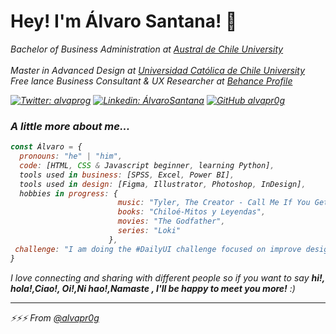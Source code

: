 
# Hey! I'm Álvaro Santana! 👋

<p><em>Bachelor of Business Administration at <a href="http://www.uach.cl" target="_blank">Austral de Chile University</a><br />
  </br>Master in Advanced Design at <a href="https://www.uc.cl">Universidad Católica de Chile University</a>
  </br>Free lance Business Consultant & UX Researcher at <a href="https://www.behance.net/alvaprog">Behance Profile</a>

[![Twitter: alvaprog](https://img.shields.io/twitter/follow/alvaprog?style=social)](https://twitter.com/alvaprog)
[![Linkedin: ÁlvaroSantana](https://img.shields.io/badge/-alvaprog-blue?style=flat-square&logo=Linkedin&logoColor=white&link=https://www.linkedin.com/in/ajsantana/)](https://www.linkedin.com/in/ajsantana/)
[![GitHub alvapr0g](https://img.shields.io/github/followers/thaiane?label=follow&style=social)](https://github.com/alvapr0g)


### A little more about me...  

```javascript
const Álvaro = {
  pronouns: "he" | "him",
  code: [HTML, CSS & Javascript beginner, learning Python],
  tools used in business: [SPSS, Excel, Power BI],
  tools used in design: [Figma, Illustrator, Photoshop, InDesign],
  hobbies in progress: {
                        music: "Tyler, The Creator - Call Me If You Get Lost",
                        books: "Chiloé-Mitos y Leyendas",
                        movies: "The Godfather",
                        series: "Loki"
                      },
 challenge: "I am doing the #DailyUI challenge focused on improve design skills"
}
```

<p><em> I love connecting and sharing with different people</b> so if you want to say <b>hi!, hola!,Ciao!, Oi!,Ni hao!,Namaste , I'll be happy to meet you more!</b> :)</em>

---

⚡⚡⚡ From [@alvapr0g](https://github.com/alvapr0g)
<!--
**alvapr0g/alvapr0g** is a ✨ _special_ ✨ repository because its `README.md` (this file) appears on your GitHub profile.

Here are some ideas to get you started:

- 🔭 I’m currently working on ...
- 🌱 I’m currently learning ...
- 👯 I’m looking to collaborate on ...
- 🤔 I’m looking for help with ...
- 💬 Ask me about ...
- 📫 How to reach me: ...
- 😄 Pronouns: ...
- ⚡ Fun fact: ...
-->

